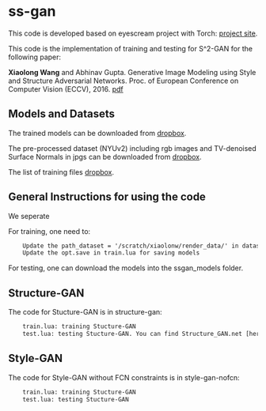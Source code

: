 # ss-gan

This code is developed based on eyescream project with Torch: [project site](https://github.com/facebook/eyescream).

This code is the implementation of training and testing for S^2-GAN for the following paper:

**Xiaolong Wang** and Abhinav Gupta. Generative Image Modeling using Style and Structure Adversarial Networks. Proc. of European Conference on Computer Vision (ECCV), 2016. [pdf](http://arxiv.org/pdf/1603.05631.pdf)

Models and Datasets
----

The trained models can be downloaded from [dropbox](https://www.dropbox.com/sh/zz7v8gfmgjvswxx/AACdZC045j88zHRnGyBIxuj_a?dl=0). 

The pre-processed dataset (NYUv2) including rgb images and TV-denoised Surface Normals in jpgs can be downloaded from [dropbox](). 

The list of training files [dropbox](https://dl.dropboxusercontent.com/u/334666754/ssgan/trainlist_rand.txt). 

General Instructions for using the code
----

We seperate 

For training, one need to:
```txt
	Update the path_dataset = '/scratch/xiaolonw/render_data/' in dataset.lua 
	Update the opt.save in train.lua for saving models 
```

For testing, one can download the models into the ssgan_models folder. 

Structure-GAN 
----
The code for Stucture-GAN is in structure-gan:
```txt
	train.lua: training Stucture-GAN
	test.lua: testing Stucture-GAN. You can find Structure_GAN.net [here](https://dl.dropboxusercontent.com/u/334666754/ssgan/Structure_GAN.net) as our trained model. 
```

Style-GAN 
----
The code for Style-GAN without FCN constraints is in style-gan-nofcn:
```txt
	train.lua: training Stucture-GAN
	test.lua: testing Stucture-GAN
```













